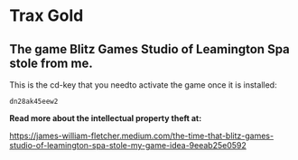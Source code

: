 # Trax Gold
## The game Blitz Games Studio of Leamington Spa stole from me.

This is the cd-key that you needto activate the game once it is installed:

`dn28ak45eew2`

**Read more about the intellectual property theft at:**

https://james-william-fletcher.medium.com/the-time-that-blitz-games-studio-of-leamington-spa-stole-my-game-idea-9eeab25e0592
